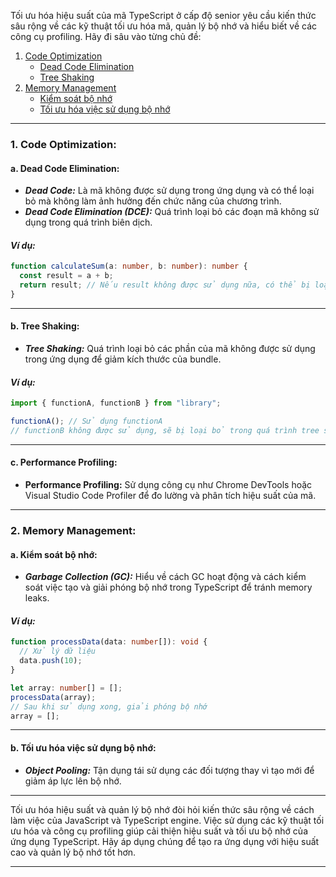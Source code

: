 Tối ưu hóa hiệu suất của mã TypeScript ở cấp độ senior yêu cầu kiến thức sâu rộng về các kỹ thuật tối ưu hóa mã, quản lý bộ nhớ và hiểu biết về các công cụ profiling. Hãy đi sâu vào từng chủ đề:

1. [Code Optimization](#1-code-optimization)
   - [Dead Code Elimination](#a-dead-code-elimination)
   - [Tree Shaking](#b-tree-shaking)
2. [Memory Management](#2-memory-management)
   - [Kiểm soát bộ nhớ](#a-kiểm-soát-bộ-nhớ)
   - [Tối ưu hóa việc sử dụng bộ nhớ](#b-tối-ưu-hóa-việc-sử-dụng-bộ-nhớ)

---

### 1. Code Optimization:

#### **a. Dead Code Elimination:**

- **_Dead Code:_** Là mã không được sử dụng trong ứng dụng và có thể loại bỏ mà không làm ảnh hưởng đến chức năng của chương trình.
- **_Dead Code Elimination (DCE):_** Quá trình loại bỏ các đoạn mã không sử dụng trong quá trình biên dịch.

#### _Ví dụ:_

```typescript
function calculateSum(a: number, b: number): number {
  const result = a + b;
  return result; // Nếu result không được sử dụng nữa, có thể bị loại bỏ trong quá trình tối ưu hóa.
}
```

---

#### **b. Tree Shaking:**

- **_Tree Shaking:_** Quá trình loại bỏ các phần của mã không được sử dụng trong ứng dụng để giảm kích thước của bundle.

#### _Ví dụ:_

```typescript
import { functionA, functionB } from "library";

functionA(); // Sử dụng functionA
// functionB không được sử dụng, sẽ bị loại bỏ trong quá trình tree shaking.
```

---

#### c. Performance Profiling:

- **Performance Profiling:** Sử dụng công cụ như Chrome DevTools hoặc Visual Studio Code Profiler để đo lường và phân tích hiệu suất của mã.

---

### 2. Memory Management:

#### **a. Kiểm soát bộ nhớ:**

- **_Garbage Collection (GC):_** Hiểu về cách GC hoạt động và cách kiểm soát việc tạo và giải phóng bộ nhớ trong TypeScript để tránh memory leaks.

#### _Ví dụ:_

```typescript
function processData(data: number[]): void {
  // Xử lý dữ liệu
  data.push(10);
}

let array: number[] = [];
processData(array);
// Sau khi sử dụng xong, giải phóng bộ nhớ
array = [];
```

---

#### **b. Tối ưu hóa việc sử dụng bộ nhớ:**

- **_Object Pooling:_** Tận dụng tái sử dụng các đối tượng thay vì tạo mới để giảm áp lực lên bộ nhớ.

---

Tối ưu hóa hiệu suất và quản lý bộ nhớ đòi hỏi kiến thức sâu rộng về cách làm việc của JavaScript và TypeScript engine. Việc sử dụng các kỹ thuật tối ưu hóa và công cụ profiling giúp cải thiện hiệu suất và tối ưu bộ nhớ của ứng dụng TypeScript. Hãy áp dụng chúng để tạo ra ứng dụng với hiệu suất cao và quản lý bộ nhớ tốt hơn.

---
